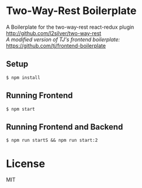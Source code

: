 # Two-Way-Rest Boilerplate
A Boilerplate for the two-way-rest react-redux plugin
http://github.com/l2silver/two-way-rest  
*A modified version of TJ's frontend boilerplate:*
https://github.com/tj/frontend-boilerplate

## Setup

```
$ npm install
```

## Running Frontend

```
$ npm start
```

## Running Frontend and Backend

```
$ npm run startS && npm run start:2
```
# License

MIT  

